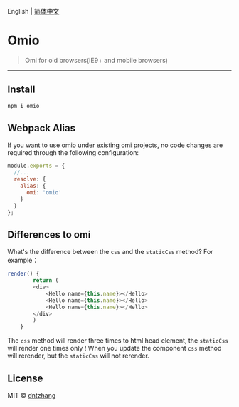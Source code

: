 English | [简体中文](./README.CN.md) 

# Omio

> Omi for old browsers(IE9+ and mobile browsers)

---

## Install

``` bash
npm i omio
```

## Webpack Alias

If you want to use omio under existing omi projects, no code changes are required through the following configuration:

```js
module.exports = {
  //...
  resolve: {
    alias: {
      omi: 'omio'
    }
  }
};
```

## Differences to omi

What's the difference between the `css` and the `staticCss` method? For example：

``` js
render() {
        return (
		<div>
			<Hello name={this.name}></Hello>
			<Hello name={this.name}></Hello>
			<Hello name={this.name}></Hello>
		</div>
		)
    }
```

The `css` method will render three times to html head element, the `staticCss` will render one times only !
When you update the component `css` method will rerender, but the `staticCss` will not rerender.

## License

MIT © [dntzhang](https://github.com/dntzhang)
